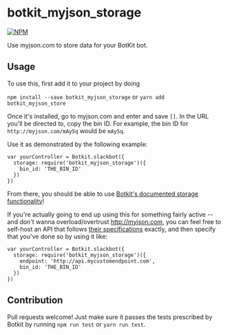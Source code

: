 # botkit_myjson_storage

[![NPM](https://nodei.co/npm/botkit_myjson_storage.png?compact=true)](https://npmjs.org/package/botkit_myjson_storage)

Use myjson.com to store data for your BotKit bot. 

## Usage

To use this, first add it to your project by doing

`npm install --save botkit_myjson_storage` or `yarn add botkit_myjson_store`

Once it's installed, go to myjson.com and enter and save `[]`. In the URL you'll be directed to, copy the bin ID. For example, the bin ID for `http://myjson.com/mAy5q` would be `mAy5q`.

Use it as demonstrated by the following example:

```
var yourController = Botkit.slackbot({
  storage: require('botkit_myjson_storage')({
    bin_id: 'THE_BIN_ID'
  })
})
```

From there, you should be able to use [Botkit's documented storage functionality](https://botkit.ai/docs/storage.html)!

If you're actually going to end up using this for something fairly active -- and don't wanna overload/overtrust http://myjson.com, you can feel free to self-host an API that follows [their specifications](http://myjson.com/api) exactly, and then specify that you've done so by using it like:

```
var yourController = Botkit.slackbot({
  storage: require('botkit_myjson_storage')({
    endpoint: 'http://api.mycustomendpoint.com',
    bin_id: 'THE_BIN_ID'
  })
})
```

## Contribution

Pull requests welcome! Just make sure it passes the tests prescribed by Botkit by running `npm run test` or `yarn run test`.

